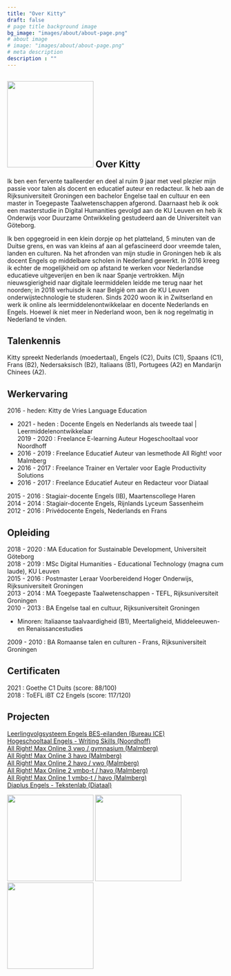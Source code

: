 ```yaml
---
title: "Over Kitty"
draft: false
# page title background image
bg_image: "images/about/about-page.png"
# about image
# image: "images/about/about-page.png"
# meta description
description : ""
---
```


## <img height=200px src=/images/about/kitty.jpeg> Over Kitty 
Ik ben een fervente taalleerder en deel al ruim 9 jaar met veel plezier mijn passie voor talen als docent en educatief auteur en redacteur. Ik heb aan de Rijksuniversiteit Groningen een bachelor Engelse taal en cultuur en een master in Toegepaste Taalwetenschappen afgerond. Daarnaast heb ik ook een masterstudie in Digital Humanities gevolgd aan de KU Leuven en heb ik Onderwijs voor Duurzame Ontwikkeling gestudeerd aan de Universiteit van Göteborg. 

Ik ben opgegroeid in een klein dorpje op het platteland, 5 minuten van de Duitse grens, en was van kleins af aan al gefascineerd door vreemde talen, landen en culturen. Na het afronden van mijn studie in Groningen heb ik als docent Engels op middelbare scholen in Nederland gewerkt. In 2016 kreeg ik echter de mogelijkheid om op afstand te werken voor Nederlandse educatieve uitgeverijen en ben ik naar Spanje vertrokken. Mijn nieuwsgierigheid naar digitale leermiddelen leidde me terug naar het noorden; in 2018 verhuisde ik naar België om aan de KU Leuven onderwijstechnologie te studeren. Sinds 2020 woon ik in Zwitserland en werk ik online als leermiddelenontwikkelaar en docente Nederlands en Engels. Hoewel ik niet meer in Nederland woon, ben ik nog regelmatig in Nederland te vinden. 

## Talenkennis
Kitty spreekt Nederlands (moedertaal), Engels (C2), Duits (C1), Spaans (C1), Frans (B2), Nedersaksisch (B2), Italiaans (B1), Portugees (A2) en Mandarijn Chinees (A2).

## Werkervaring

2016 - heden: Kitty de Vries Language Education  
* 2021 - heden : Docente Engels en Nederlands als tweede taal | Leermiddelenontwikkelaar  
2019 - 2020 : Freelance E-learning Auteur Hogeschooltaal voor Noordhoff
* 2016 - 2019 : Freelance Educatief Auteur van lesmethode All Right! voor Malmberg  
* 2016 - 2017 : Freelance Trainer en Vertaler voor Eagle Productivity Solutions  
* 2016 - 2017 : Freelance Educatief Auteur en Redacteur voor Diataal 

2015 - 2016 : Stagiair-docente Engels (IB), Maartenscollege Haren  
2014 - 2014 : Stagiair-docente Engels, Rijnlands Lyceum Sassenheim  
2012 - 2016 : Privédocente Engels, Nederlands en Frans


## Opleiding
2018 - 2020 : MA Education for Sustainable Development, Universiteit Göteborg  
2018 - 2019 : MSc Digital Humanities - Educational Technology (magna cum laude), KU Leuven  
2015 - 2016 : Postmaster Leraar Voorbereidend Hoger Onderwijs, Rijksuniversiteit Groningen  
2013 - 2014 : MA Toegepaste Taalwetenschappen - TEFL, Rijksuniversiteit Groningen    
2010 - 2013 : BA Engelse taal en cultuur, Rijksuniversiteit Groningen 
- Minoren: Italiaanse taalvaardigheid (B1), Meertaligheid, Middeleeuwen- en Renaissancestudies

2009 - 2010 : BA Romaanse talen en culturen - Frans, Rijksuniversiteit Groningen  

## Certificaten 
2021 : Goethe C1 Duits (score: 88/100)  
2018 : ToEFL iBT C2 Engels (score: 117/120)  

## Projecten 
[Leerlingvolgsysteem Engels BES-eilanden (Bureau ICE)](https://www.bureau-ice.nl/lvs-bes/)  
[Hogeschooltaal Engels - Writing Skills (Noordhoff)](https://www.hogeschooltaal.nl/hogeschooltaal-engels/?lang=en)  
[All Right! Max Online 3 vwo / gymnasium (Malmberg)](https://www.malmberg.nl/voortgezet-onderwijs/methodes/talen/engels/all-right-onderbouw.htm)   
[All Right! Max Online 3 havo (Malmberg)](https://www.malmberg.nl/voortgezet-onderwijs/methodes/talen/engels/all-right-onderbouw.htm)    
[All Right! Max Online 2 havo / vwo (Malmberg)](https://www.malmberg.nl/voortgezet-onderwijs/methodes/talen/engels/all-right-onderbouw.htm)  
[All Right! Max Online 2 vmbo-t / havo (Malmberg)](https://www.malmberg.nl/voortgezet-onderwijs/methodes/talen/engels/all-right-onderbouw.htm)  
[All Right! Max Online 1 vmbo-t / havo (Malmberg)](https://www.malmberg.nl/voortgezet-onderwijs/methodes/talen/engels/all-right-onderbouw.htm)  
[Diaplus Engels - Tekstenlab (Diataal)](https://www.diatoetsen.nl/voortgezet-onderwijs/diaplus/)  

<div>
<img height=200px src=/images/about/tekstenlab.png>
<img height=200px src=/images/about/hogeschooltaal.png>
<img height=200px src=/images/about/allright.png>
</div>